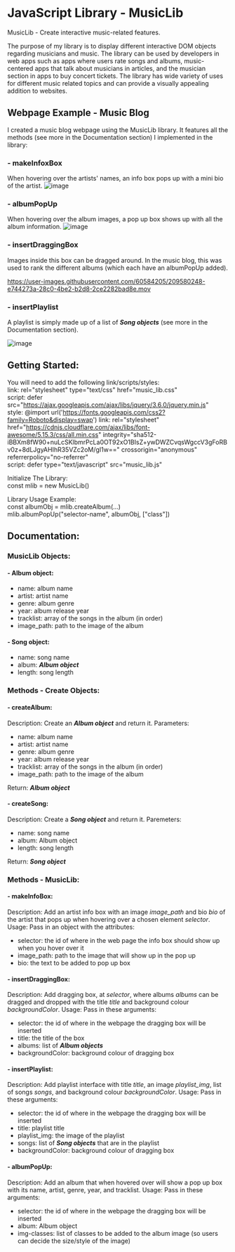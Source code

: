 # JavaScript Library - MusicLib
MusicLib - Create interactive music-related features.

The purpose of my library is to display different interactive DOM objects regarding musicians and music. The library can be used by developers in web apps such as apps where users rate songs and albums, music-centered apps that talk about musicians in articles, and the musician section in apps to buy concert tickets. The library has wide variety of uses for different music related topics and can provide a visually appealing addition to websites.

## Webpage Example - Music Blog
I created a music blog webpage using the MusicLib library. It features all the methods (see more in the Documentation section) I implemented in the library:

### - makeInfoxBox
When hovering over the artists' names, an info box pops up with a mini bio of the artist. 
![image](https://user-images.githubusercontent.com/60584205/209578097-1f0421fd-79cc-43ba-bcda-7f8bef1c15cc.png)

### - albumPopUp
When hovering over the album images, a pop up box shows up with all the album information.
![image](https://user-images.githubusercontent.com/60584205/209578862-a2a51fe5-9c3a-47d3-b3fa-2037b17ba2da.png)

### - insertDraggingBox
Images inside this box can be dragged around. In the music blog, this was used to rank the different albums (which each have an albumPopUp added).

https://user-images.githubusercontent.com/60584205/209580248-e744273a-28c0-4be2-b2d8-2ce2282bad8e.mov

### - insertPlaylist
A playlist is simply made up of a list of _**Song objects**_ (see more in the Documentation section). 

![image](https://user-images.githubusercontent.com/60584205/209580841-8c4145ac-cae3-4b6c-b516-6bf240558ff5.png)




## Getting Started:
You will need to add the following link/scripts/styles:  
link: rel="stylesheet" type="text/css" href="music_lib.css"  
script: defer src="https://ajax.googleapis.com/ajax/libs/jquery/3.6.0/jquery.min.js"  
style: @import url('https://fonts.googleapis.com/css2?family=Roboto&display=swap') 
link: rel="stylesheet" href="https://cdnjs.cloudflare.com/ajax/libs/font-awesome/5.15.3/css/all.min.css" integrity="sha512-iBBXm8fW90+nuLcSKlbmrPcLa0OT92xO1BIsZ+ywDWZCvqsWgccV3gFoRBv0z+8dLJgyAHIhR35VZc2oM/gI1w==" crossorigin="anonymous" referrerpolicy="no-referrer"  
script: defer type="text/javascript" src="music_lib.js"  

Initialize The Library:  
const mlib = new MusicLib()  

Library Usage Example:  
const albumObj = mlib.createAlbum(...)  
mlib.albumPopUp("selector-name", albumObj, ["class"])  

## Documentation:
### MusicLib Objects:
#### - Album object:
  * name: album name
  * artist: artist name
  * genre: album genre
  * year: album release year
  * tracklist: array of the songs in the album (in order)
  * image_path: path to the image of the album

#### - Song object:
  * name: song name
  * album: _**Album object**_
  * length: song length

### Methods - Create Objects:
#### - createAlbum:
Description: Create an _**Album object**_ and return it.
Parameters:
  * name: album name
  * artist: artist name
  * genre: album genre
  * year: album release year
  * tracklist: array of the songs in the album (in order)
  * image_path: path to the image of the album

Return: _**Album object**_

#### - createSong:
Description: Create a _**Song object**_ and return it.
Paremeters:
  * name: song name
  * album: Album object
  * length: song length

Return: _**Song object**_

### Methods - MusicLib:
#### - makeInfoBox:
Description:
Add an artist info box with an image _image_path_ and bio _bio_ of the artist that pops up when hovering over a chosen element _selector_.
Usage:
Pass in an object with the attributes:
  * selector: the id of where in the web page the info box should show up when you hover over it
  * image_path: path to the image that will show up in the pop up
  * bio: the text to be added to pop up box

#### - insertDraggingBox:
Description:
Add dragging box, at _selector_, where albums _albums_ can be dragged and dropped with the title _title_ and background colour _backgroundColor_.
Usage:
Pass in these arguments:
  * selector: the id of where in the webpage the dragging box will be inserted
  * title: the title of the box
  * albums: list of _**Album objects**_
  * backgroundColor: background colour of dragging box

#### - insertPlaylist:
Description:
Add playlist interface with title _title_, an image _playlist_img_, list of songs _songs_, and background colour _backgroundColor_.
Usage:
Pass in these arguments:
  * selector: the id of where in the webpage the dragging box will be inserted
  * title: playlist title
  * playlist_img: the image of the playlist
  * songs: list of _**Song objects**_ that are in the playlist
  * backgroundColor: background colour of dragging box

#### - albumPopUp:
Description:
Add an album that when hovered over will show a pop up box with its name, artist, genre, year, and tracklist.
Usage:
Pass in these arguments:
  * selector: the id of where in the webpage the dragging box will be inserted
  * album: Album object
  * img-classes: list of classes to be added to the album image (so users can decide the size/style of the image)

